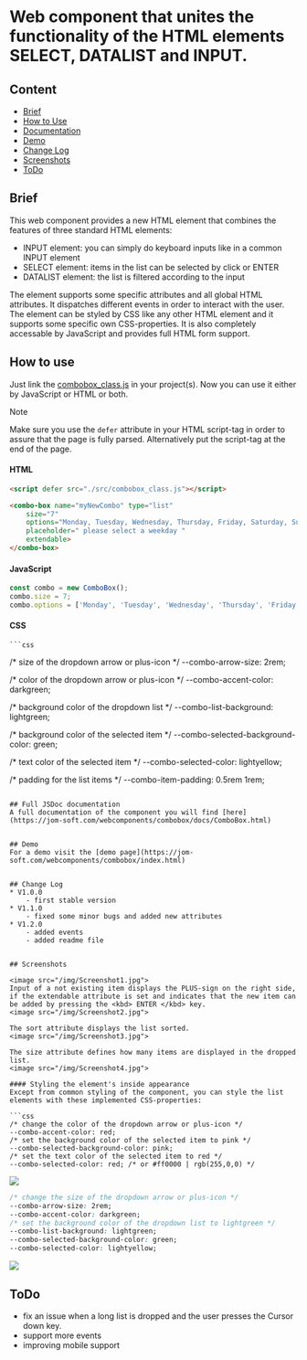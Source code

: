 # Web component that unites the functionality of the HTML elements SELECT, DATALIST and INPUT.


## Content
  * [Brief](#brief)
  * [How to Use](#how-to-use)
  * [Documentation](#full-jsdoc-documentation)
  * [Demo](#demo)
  * [Change Log](#change-log)
  * [Screenshots](#screenshots)
  * [ToDo](#todo)

## Brief 
  This web component provides a new HTML element that combines the features of three standard HTML elements:
  * INPUT element:    you can simply do keyboard inputs like in a common INPUT element
  * SELECT element:   items in the list can be selected by click or ENTER
  * DATALIST element: the list is filtered according to the input

  The element supports some specific attributes and all global HTML attributes.
  It dispatches different events in order to interact with the user.
  The element can be styled by CSS like any other HTML element and it supports some specific own CSS-properties.
  It is also completely accessable by JavaScript and provides full HTML form support.
		
  
## How to use
  Just link the [combobox_class.js](./src/combobox_class.js) in your project(s).
  Now you can use it either by JavaScript or HTML or both.

  > [!NOTE]
  > Make sure you use the ```defer``` attribute in your HTML script-tag in order to assure
  > that the page is fully parsed. Alternatively put the script-tag at the end of the page.

  #### HTML

  ```html
  <script defer src="./src/combobox_class.js"></script>

  <combo-box name="myNewCombo" type="list" 
      size="7"
      options="Monday, Tuesday, Wednesday, Thursday, Friday, Saturday, Sunday"
      placeholder=" please select a weekday "
      extendable>
  </combo-box>
  ```

  #### JavaScript

  ```javascript
  const combo = new ComboBox();
  combo.size = 7;
  combo.options = ['Monday', 'Tuesday', 'Wednesday', 'Thursday', 'Friday', 'Saturday', 'Sunday'];
  ```

  #### CSS

    ```css
  /* size of the dropdown arrow or plus-icon */
  --combo-arrow-size: 2rem;

  /* color of the dropdown arrow or plus-icon */
  --combo-accent-color: darkgreen;

  /* background color of the dropdown list */
  --combo-list-background: lightgreen;

  /* background color of the selected item */
  --combo-selected-background-color: green;

  /* text color of the selected item */
  --combo-selected-color: lightyellow;

  /* padding for the list items */
  --combo-item-padding: 0.5rem 1rem;
  ```

## Full JSDoc documentation
  A full documentation of the component you will find [here](https://jom-soft.com/webcomponents/combobox/docs/ComboBox.html)


## Demo
  For a demo visit the [demo page](https://jom-soft.com/webcomponents/combobox/index.html)


## Change Log
  * V1.0.0
      - first stable version
  * V1.1.0
      - fixed some minor bugs and added new attributes
  * V1.2.0
      - added events
      - added readme file


## Screenshots

<image src="/img/Screenshot1.jpg">
  Input of a not existing item displays the PLUS-sign on the right side, if the extendable attribute is set and indicates that the new item can be added by pressing the <kbd> ENTER </kbd> key.
<image src="/img/Screenshot2.jpg">

  The sort attribute displays the list sorted.
<image src="/img/Screenshot3.jpg">

  The size attribute defines how many items are displayed in the dropped list.
<image src="/img/Screenshot4.jpg">
	
  #### Styling the element's inside appearance
  Except from common styling of the component, you can style the list elements with these implemented CSS-properties:

  ```css
  /* change the color of the dropdown arrow or plus-icon */
  --combo-accent-color: red;
  /* set the background color of the selected item to pink */
  --combo-selected-background-color: pink;
  /* set the text color of the selected item to red */
  --combo-selected-color: red; /* or #ff0000 | rgb(255,0,0) */
  ```
<image src="/img/Screenshot5.jpg">

  ```css
  /* change the size of the dropdown arrow or plus-icon */
  --combo-arrow-size: 2rem;
  --combo-accent-color: darkgreen;
  /* set the background color of the dropdown list to lightgreen */
  --combo-list-background: lightgreen;
  --combo-selected-background-color: green;
  --combo-selected-color: lightyellow;
  ```
<image src="/img/Screenshot6.jpg">


## ToDo
  - fix an issue when a long list is dropped and the user presses the Cursor down key.
  - support more events
  - improving mobile support